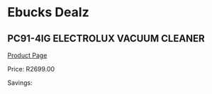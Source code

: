 
# Ebucks Dealz
## PC91-4IG ELECTROLUX VACUUM CLEANER
[Product Page](https://www.ebucks.com/web/shop/productSelected.do?prodId=1173034483&catId=998409624)

Price: R2699.00

Savings: 


	